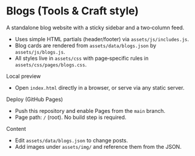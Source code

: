 # Blogs (Tools & Craft style)

A standalone blog website with a sticky sidebar and a two‑column feed.

- Uses simple HTML partials (header/footer) via `assets/js/includes.js`.
- Blog cards are rendered from `assets/data/blogs.json` by `assets/js/blogs.js`.
- All styles live in `assets/css` with page‑specific rules in `assets/css/pages/blogs.css`.

Local preview
- Open `index.html` directly in a browser, or serve via any static server.

Deploy (GitHub Pages)
- Push this repository and enable Pages from the `main` branch.
- Page path: `/` (root). No build step is required.

Content
- Edit `assets/data/blogs.json` to change posts.
- Add images under `assets/img/` and reference them from the JSON.

